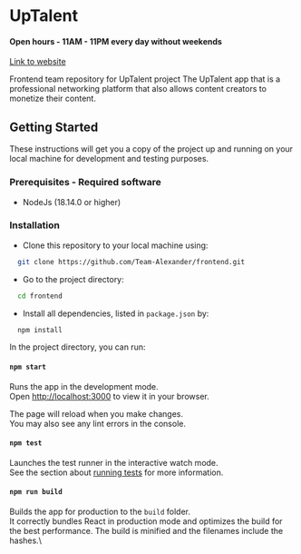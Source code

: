 # UpTalent
#### Open hours - 11AM - 11PM every day without weekends 
[Link to website](18.156.56.85:8083)

Frontend team repository for UpTalent project
The UpTalent app that is a professional networking platform that also allows content creators to monetize their content.

## Getting Started

These instructions will get you a copy of the project up and running on your local machine for development and testing purposes. 

### Prerequisites - Required software
* NodeJs (18.14.0 or higher)

### Installation

- Clone this repository to your local machine using:

```bash
  git clone https://github.com/Team-Alexander/frontend.git
```

- Go to the project directory:

```bash
  cd frontend
```

- Install all dependencies, listed in `package.json` by:

```bash
  npm install
```

In the project directory, you can run:

#### `npm start`

Runs the app in the development mode.\
Open [http://localhost:3000](http://localhost:3000) to view it in your browser.

The page will reload when you make changes.\
You may also see any lint errors in the console.

#### `npm test`

Launches the test runner in the interactive watch mode.\
See the section about [running tests](https://facebook.github.io/create-react-app/docs/running-tests) for more information.

#### `npm run build`

Builds the app for production to the `build` folder.\
It correctly bundles React in production mode and optimizes the build for the best performance.
The build is minified and the filenames include the hashes.\

